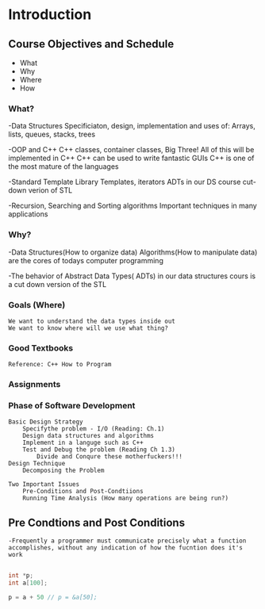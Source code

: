 # Introduction

## Course Objectives and Schedule
- What
- Why
- Where
- How

### What?
-Data Structures
    Specificiaton, design, implementation and uses of: Arrays, lists, queues, stacks, trees

-OOP and C++
    C++ classes, container classes, Big Three!
    All of this will be implemented in C++
    C++ can be used to write fantastic GUIs 
    C++ is one of the most mature of the languages

-Standard Template Library
    Templates, iterators
    ADTs in our DS course cut-down verion of STL

-Recursion, Searching and Sorting algorithms 
    Important techniques in many applications 

### Why?

-Data Structures(How to organize data)
    Algorithms(How to manipulate data) are the cores of todays computer programming

-The behavior of Abstract Data Types( ADTs) in our data structures cours is a cut down version of the STL

### Goals (Where)
    We want to understand the data types inside out
    We want to know where will we use what thing?

### Good Textbooks
    Reference: C++ How to Program

### Assignments


### Phase of Software Development
    Basic Design Strategy
        Specifythe problem - I/O (Reading: Ch.1)
        Design data structures and algorithms 
        Implement in a languge such as C++
        Test and Debug the problem (Reading Ch 1.3)
            Divide and Conqure these motherfuckers!!!
    Design Technique
        Decomposing the Problem
        
    Two Important Issues
        Pre-Conditions and Post-Condtiions 
        Running Time Analysis (How many operations are being run?)


## Pre Condtions and Post Conditions

    -Frequently a programmer must communicate precisely what a function accomplishes, without any indication of how the fucntion does it's work 
    

```cpp 

int *p;
int a[100];

p = a + 50 // p = &a[50];
```
